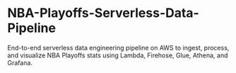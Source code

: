 # NBA-Playoffs-Serverless-Data-Pipeline
End-to-end serverless data engineering pipeline on AWS to ingest, process, and visualize NBA Playoffs stats using Lambda, Firehose, Glue, Athena, and Grafana.
